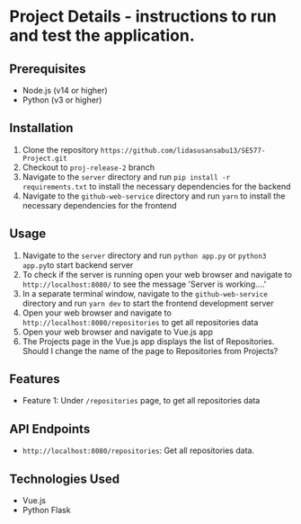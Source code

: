 

# Project Details -  instructions to run and test the application.

## Prerequisites

* Node.js (v14 or higher)
* Python (v3 or higher)

## Installation

1. Clone the repository `https://github.com/lidasusansabu13/SE577-Project.git`
2. Checkout to `proj-release-2` branch
3. Navigate to the `server` directory and run `pip install -r requirements.txt` to install the necessary dependencies for the backend
4. Navigate to the `github-web-service` directory and run `yarn` to install the necessary dependencies for the frontend

## Usage

1. Navigate to the `server` directory and run `python app.py` or `python3 app.py`to start backend server
2. To check if the server is running open your web browser and navigate to `http://localhost:8080/` to see the message 'Server is working....'
3. In a separate terminal window, navigate to the `github-web-service` directory and run `yarn dev` to start the frontend development server
4. Open your web browser and navigate to `http://localhost:8080/repositories` to get all repositories data
5. Open your web browser and navigate to Vue.js app
6. The Projects page in the Vue.js app displays the list of Repositories. Should I change the name of the page to Repositories from Projects?

## Features

* Feature 1: Under `/repositories` page, to get all repositories data


## API Endpoints

*  `http://localhost:8080/repositories`: Get all repositories data.


## Technologies Used

* Vue.js
* Python Flask